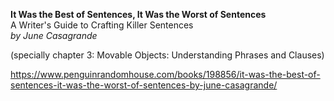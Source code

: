 **It Was the Best of Sentences, It Was the Worst of Sentences**  
A Writer's Guide to Crafting Killer Sentences  
*by June Casagrande*

(specially chapter 3: Movable Objects: Understanding Phrases and Clauses)

https://www.penguinrandomhouse.com/books/198856/it-was-the-best-of-sentences-it-was-the-worst-of-sentences-by-june-casagrande/
